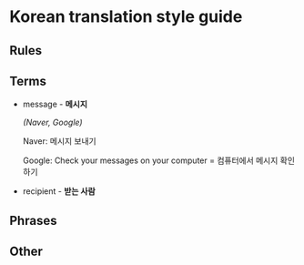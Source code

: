 # Korean translation style guide

## Rules

## Terms
- message - **메시지**
  
  *(Naver, Google)*
  
  Naver: 메시지 보내기
  
  Google: Check your messages on your computer = 컴퓨터에서 메시지 확인하기
  
- recipient - **받는 사람**


## Phrases

## Other
